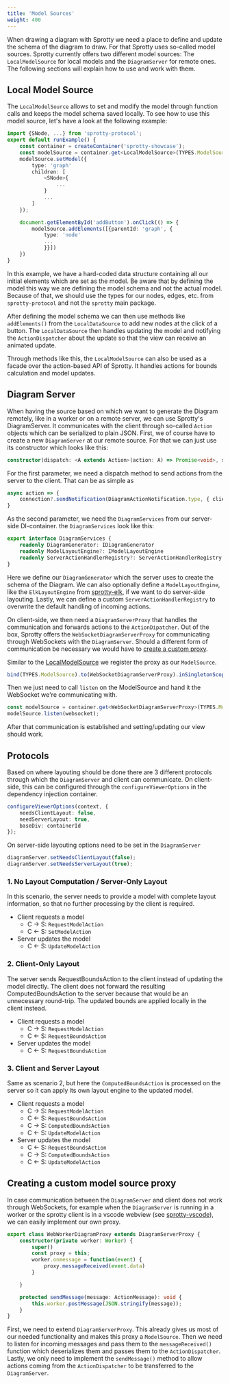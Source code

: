 ```yaml
---
title: 'Model Sources'
weight: 400
---
```

When drawing a diagram with Sprotty we need a place to define and update the schema of the diagram to draw. For that Sprotty uses so-called model sources. 
Sprotty currently offers two different model sources: The `LocalModelSource` for local models and the `DiagramServer` for remote ones.
The following sections will explain how to use and work with them.
## Local Model Source
The `LocalModelSource` allows to set and modify the model through function calls and keeps the model schema saved locally.
To see how to use this model source, let's have a look at the following example:
```Typescript
import {SNode, ...} from 'sprotty-protocol';
export default runExample() {
    const container = createContainer('sprotty-showcase');
    const modelSource = container.get<LocalModelSource>(TYPES.ModelSource);
    modelSource.setModel({
        type: 'graph'
        children: [
            <SNode>{
                ...
            }
            ...
        ]
    });

    document.getElementById('addButton').onClick(() => {
        modelSource.addElements([{parentId: 'graph', {
            type: 'node'
            ...
            }}])
    })
}
```
In this example, we have a hard-coded data structure containing all our initial elements which are set as the model. 
Be aware that by defining the model this way we are defining the model schema and not the actual model. Because of that, we should use the types for our nodes, edges, etc. from `sprotty-protocol` and not the `sprotty` main package.

After defining the model schema we can then use methods like `addElements()` from the `LocalDataSource` to add new nodes at the click of a button. The `LocalDataSource` then handles updating the model and notifying the `ActionDispatcher` about the update so that the view can receive an animated update.

Through methods like this, the `LocalModelSource` can also be used as a facade over the action-based API of Sprotty. It handles actions for bounds calculation and model updates.

## Diagram Server
When having the source based on which we want to generate the Diagram remotely, like in a worker or on a remote server, we can use Sprotty's DiagramServer. It communicates with the client through so-called `Action` objects which can be serialized to plain JSON. First, we of course have to create a new `DiagramServer` at our remote source. For that we can just use its constructor which looks like this:
```Typescript
constructor(dispatch: <A extends Action>(action: A) => Promise<void>, services: DiagramServices)
```
For the first parameter, we need a dispatch method to send actions from the server to the client. That can be as simple as 
```Typescript
async action => {
    connection?.sendNotification(DiagramActionNotification.type, { clientId, action })
}
```

As the second parameter, we need the `DiagramServices` from our server-side DI-container. the `DiagramServices` look like this:
```Typescript
export interface DiagramServices {
    readonly DiagramGenerator: IDiagramGenerator
    readonly ModelLayoutEngine?: IModelLayoutEngine
    readonly ServerActionHandlerRegistry?: ServerActionHandlerRegistry
}
```

Here we define our `DiagramGenerator` which the server uses to create the schema of the Diagram. 
We can also optionally define a `ModelLayoutEngine`, like the `ElkLayoutEngine` from [sprotty-elk](https://github.com/eclipse-sprotty/sprotty/tree/master/packages/sprotty-elk), if we want to do server-side layouting.
Lastly, we can define a custom `ServerActionHandlerRegistry` to overwrite the default handling of incoming actions. 

On client-side, we then need a `DiagramServerProxy` that handles the communication and forwards actions to the `ActionDipatcher`. Out of the box, Sprotty offers the `WebSocketDiagramServerProxy` for communicating through WebSockets with the `DiagramServer`.
Should a different form of communication be necessary we would have to [create a custom proxy](#creating-a-custom-model-source-proxy).

Similar to the [LocalModelSource](#local-model-source) we register the proxy as our `ModelSource`.
```Typescript
bind(TYPES.ModelSource).to(WebSocketDiagramServerProxy).inSingletonScope();
```
Then we just need to call `listen` on the ModelSource and hand it the WebSocket we're communicating with.
```Typescript
const modelSource = container.get<WebSocketDiagramServerProxy>(TYPES.ModelSource);
modelSource.listen(websocket);
```
After that communication is established and setting/updating our view should work.

## Protocols
Based on where layouting should be done there are 3 different protocols through which the `DiagramServer` and client can communicate.
On client-side, this can be configured through the `configureViewerOptions` in the dependency injection container.
```Typescript
configureViewerOptions(context, {
    needsClientLayout: false,
    needServerLayout: true,
    baseDiv: containerId
});
```

On server-side layouting options need to be set in the `DiagramServer`
```Typescript
diagramServer.setNeedsClientLayout(false);
diagramServer.setNeedsServerLayout(true);
```

### 1. No Layout Computation / Server-Only Layout

In this scenario, the server needs to provide a model with complete layout information, so that no further processing by the client is required.
- Client requests a model
    - C → S: `RequestModelAction`
    - C ← S: `SetModelAction`
- Server updates the model
    - C ← S: `UpdateModelAction`

### 2. Client-Only Layout

The server sends RequestBoundsAction to the client instead of updating the model directly. The client does not forward the resulting ComputedBoundsAction to the server because that would be an unnecessary round-trip. The updated bounds are applied locally in the client instead.
- Client requests a model
    - C → S: `RequestModelAction`
    - C ← S: `RequestBoundsAction`
- Server updates the model
    - C ← S: `RequestBoundsAction`

### 3. Client and Server Layout

Same as scenario 2, but here the `ComputedBoundsAction` is processed on the server so it can apply its own layout engine to the updated model.
- Client requests a model
    - C → S: `RequestModelAction`
    - C ← S: `RequestBoundsAction`
    - C → S: `ComputedBoundsAction`
    - C ← S: `UpdateModelAction`
- Server updates the model
    - C ← S: `RequestBoundsAction`
    - C → S: `ComputedBoundsAction`
    - C ← S: `UpdateModelAction`


## Creating a custom model source proxy
In case communication between the `DiagramServer` and client does not work through WebSockets, for example when the `DiagramServer` is running in a worker or the sprotty client is in a vscode webview (see [sprotty-vscode](https://github.com/eclipse-sprotty/sprotty-vscode)), we can easily implement our own proxy.
```Typescript
export class WebWorkerDiagramProxy extends DiagramServerProxy {
    constructor(private worker: Worker) {
        super()
        const proxy = this;
        worker.onmessage = function(event) {
            proxy.messageReceived(event.data)
        }

    }

    protected sendMessage(message: ActionMessage): void {
        this.worker.postMessage(JSON.stringify(message));
    }
}
```

First, we need to extend `DiagramServerProxy`. This already gives us most of our needed functionality and makes this proxy a `ModelSource`.
Then we need to listen for incoming messages and pass them to the `messageReceived()` function which deserializes them and passes them to the `ActionDispatcher`.
Lastly, we only need to implement the `sendMessage()` method to allow actions coming from the `ActionDispatcher` to be transferred to the `DiagramServer`.

